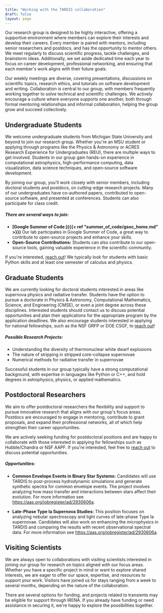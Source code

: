 ```yaml
---
title: "Working with the TARDIS collaboration"
draft: false
layout: page
---
```


Our research group is designed to be highly interactive, offering a supportive environment where members can explore their interests and develop their careers. Every member is paired with mentors, including senior researchers and postdocs, and has the opportunity to mentor others. We meet regularly to discuss scientific progress, tackle challenges, and brainstorm ideas. Additionally, we set aside dedicated time each year to focus on career development, professional networking, and ensuring that each member's work aligns with their future goals.

Our weekly meetings are diverse, covering presentations, discussions on scientific topics, research ethics, and tutorials on software development and writing. Collaboration is central to our group, with members frequently working together to solve technical and scientific challenges. We actively encourage a culture where everyone supports one another, both through formal mentoring relationships and informal collaboration, helping the group grow and succeed collectively.

## Undergraduate Students

We welcome undergraduate students from Michigan State University and beyond to join our research group. Whether you're an MSU student or applying through programs like the Physics & Astronomy or ACRES Research Experience for Undergraduates (REU), there are multiple ways to get involved. Students in our group gain hands-on experience in computational astrophysics, high-performance computing, data visualization, data science techniques, and open-source software development.

By joining our group, you'll work closely with senior members, including doctoral students and postdocs, on cutting-edge research projects. Many of our undergraduates have co-authored papers, contributed to open-source software, and presented at conferences. Students can also participate for class credit.

##### There are several ways to join:

- **[Google Summer of Code:]({{< ref "summer_of_code/gsoc_home.md" >}})** Our lab participates in Google Summer of Code, a great way to contribute to open-source projects and enhance your skills.
- **Open-Source Contributions:** Students can also contribute to our open-source tools, gaining valuable experience in the scientific community.

If you're interested, [reach out](https://gitter.im/tardis-sn/tardis)! We typically look for students with basic Python skills and at least one semester of calculus and physics.

## Graduate Students

We are currently looking for doctoral students interested in areas like supernova physics and radiative transfer. Students have the option to pursue a doctorate in Physics & Astronomy, Computational Mathematics, Science, and Engineering (CMSE), or even a joint degree across these disciplines. Interested students should contact us to discuss potential opportunities and plan their applications for the appropriate program by the application deadlines. We also encourage students interested in applying for national fellowships, such as the NSF GRFP or DOE CSGF, to [reach out](https://gitter.im/tardis-sn/tardis)!

##### Possible Research Projects:
- Understanding the diversity of thermonuclear white dwarf explosions
- The nature of stripping in stripped core-collapse supernovae
- Numerical methods for radiative transfer in supernovae

Successful students in our group typically have a strong computational background, with expertise in languages like Python or C++, and hold degrees in astrophysics, physics, or applied mathematics.

## Postdoctoral Researchers

We aim to offer postdoctoral researchers the flexibility and support to pursue innovative research that aligns with our group's focus areas. Postdocs are encouraged to engage in mentoring, contribute to grant proposals, and expand their professional networks, all of which help strengthen their career opportunities.

We are actively seeking funding for postdoctoral positions and are happy to collaborate with those interested in applying for fellowships such as Hubble/Chandra or NSF AAPF. If you're interested, feel free to [reach out](https://gitter.im/tardis-sn/tardis) to discuss potential opportunities.

##### Opportunities:
- **Common Envelope Events in Binary Star Systems:** Candidates will use TARDIS to post-process hydrodynamic simulations and generate synthetic spectra for common envelope events. The project involves analyzing how mass transfer and interactions between stars affect their evolution. For more information see https://aas.org/jobregister/ad/2930606a.

- **Late-Phase Type Ia Supernova Studies:** This position focuses on analyzing nebular spectroscopy and light curves of late-phase Type Ia supernovae. Candidates will also work on enhancing the microphysics in TARDIS and comparing the results with recent observational spectral data. For more information see https://aas.org/jobregister/ad/2930606a.


## Visiting Scientists

We are always open to collaborations with visiting scientists interested in joining our group for research on topics aligned with our focus areas. Whether you have a specific project in mind or want to explore shared interests, we are eager to offer our space, expertise, and resources to support your work. Visitors have joined us for stays ranging from a week to several months, depending on the nature of the collaboration.

There are several options for funding, and projects related to transients may be eligible for support through IRENA. If you already have funding or need assistance in securing it, we're happy to explore the possibilities together.